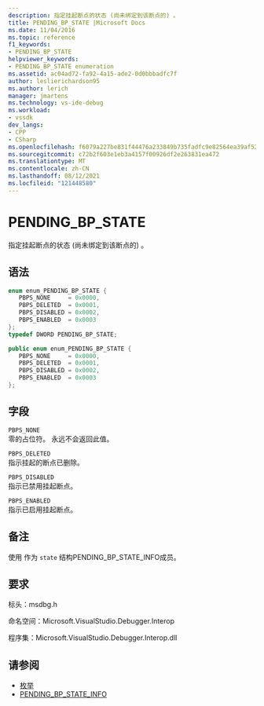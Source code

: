 ```yaml
---
description: 指定挂起断点的状态 (尚未绑定到该断点的) 。
title: PENDING_BP_STATE |Microsoft Docs
ms.date: 11/04/2016
ms.topic: reference
f1_keywords:
- PENDING_BP_STATE
helpviewer_keywords:
- PENDING_BP_STATE enumeration
ms.assetid: ac04ad72-fa92-4a15-ade2-0d0bbbadfc7f
author: leslierichardson95
ms.author: lerich
manager: jmartens
ms.technology: vs-ide-debug
ms.workload:
- vssdk
dev_langs:
- CPP
- CSharp
ms.openlocfilehash: f6079a227be831f44476a233849b735fadfc9e82564ea39af52637343caaa28e
ms.sourcegitcommit: c72b2f603e1eb3a4157f00926df2e263831ea472
ms.translationtype: MT
ms.contentlocale: zh-CN
ms.lasthandoff: 08/12/2021
ms.locfileid: "121448580"
---
```

# <a name="pending_bp_state"></a>PENDING_BP_STATE
指定挂起断点的状态 (尚未绑定到该断点的) 。

## <a name="syntax"></a>语法

```cpp
enum enum_PENDING_BP_STATE { 
   PBPS_NONE     = 0x0000,
   PBPS_DELETED  = 0x0001,
   PBPS_DISABLED = 0x0002,
   PBPS_ENABLED  = 0x0003
};
typedef DWORD PENDING_BP_STATE;
```

```csharp
public enum enum_PENDING_BP_STATE { 
   PBPS_NONE     = 0x0000,
   PBPS_DELETED  = 0x0001,
   PBPS_DISABLED = 0x0002,
   PBPS_ENABLED  = 0x0003
};
```

## <a name="fields"></a>字段
 `PBPS_NONE`\
 零的占位符。 永远不会返回此值。

 `PBPS_DELETED`\
 指示挂起的断点已删除。

 `PBPS_DISABLED`\
 指示已禁用挂起断点。

 `PBPS_ENABLED`\
 指示已启用挂起断点。

## <a name="remarks"></a>备注
 使用 作为 `state` 结构PENDING_BP_STATE_INFO成员[](../../../extensibility/debugger/reference/pending-bp-state-info.md)。

## <a name="requirements"></a>要求
 标头：msdbg.h

 命名空间：Microsoft.VisualStudio.Debugger.Interop

 程序集：Microsoft.VisualStudio.Debugger.Interop.dll

## <a name="see-also"></a>请参阅
- [枚举](../../../extensibility/debugger/reference/enumerations-visual-studio-debugging.md)
- [PENDING_BP_STATE_INFO](../../../extensibility/debugger/reference/pending-bp-state-info.md)
